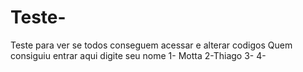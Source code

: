 # Teste-
Teste para ver se todos conseguem acessar e alterar codigos
Quem consiguiu entrar aqui digite seu nome
1- Motta
2-Thiago
3-
4-
